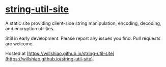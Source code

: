 # [string-util-site](https://willshiao.github.io/string-util-site)

A static site providing client-side string manipulation, encoding, decoding, and encryption utilities.

Still in early development. Please report any issues you find. Pull requests are welcome.

Hosted at [https://willshiao.github.io/string-util-site](https://willshiao.github.io/string-util-site).
